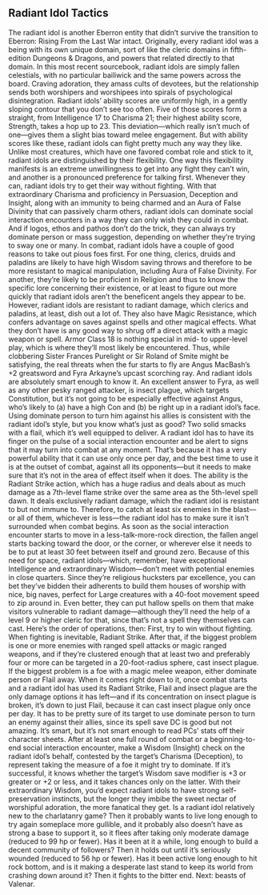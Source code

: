 ## Radiant Idol Tactics

The radiant idol is another Eberron entity that didn’t survive the transition to Eberron: Rising From the Last War intact. Originally, every radiant idol was a being with its own unique domain, sort of like the cleric domains in fifth-edition Dungeons & Dragons, and powers that related directly to that domain. In this most recent sourcebook, radiant idols are simply fallen celestials, with no particular bailiwick and the same powers across the board. Craving adoration, they amass cults of devotees, but the relationship sends both worshipers and worshipees into spirals of psychological disintegration.
Radiant idols’ ability scores are uniformly high, in a gently sloping contour that you don’t see too often. Five of those scores form a straight, from Intelligence 17 to Charisma 21; their highest ability score, Strength, takes a hop up to 23. This deviation—which really isn’t much of one—gives them a slight bias toward melee engagement. But with ability scores like these, radiant idols can fight pretty much any way they like. Unlike most creatures, which have one favored combat role and stick to it, radiant idols are distinguished by their flexibility.
One way this flexibility manifests is an extreme unwillingness to get into any fight they can’t win, and another is a pronounced preference for talking first. Whenever they can, radiant idols try to get their way without fighting. With that extraordinary Charisma and proficiency in Persuasion, Deception and Insight, along with an immunity to being charmed and an Aura of False Divinity that can passively charm others, radiant idols can dominate social interaction encounters in a way they can only wish they could in combat. And if logos, ethos and pathos don’t do the trick, they can always try dominate person or mass suggestion, depending on whether they’re trying to sway one or many.
In combat, radiant idols have a couple of good reasons to take out pious foes first. For one thing, clerics, druids and paladins are likely to have high Wisdom saving throws and therefore to be more resistant to magical manipulation, including Aura of False Divinity. For another, they’re likely to be proficient in Religion and thus to know the specific lore concerning their existence, or at least to figure out more quickly that radiant idols aren’t the beneficent angels they appear to be.
However, radiant idols are resistant to radiant damage, which clerics and paladins, at least, dish out a lot of. They also have Magic Resistance, which confers advantage on saves against spells and other magical effects. What they don’t have is any good way to shrug off a direct attack with a magic weapon or spell. Armor Class 18 is nothing special in mid- to upper-level play, which is where they’ll most likely be encountered. Thus, while clobbering Sister Frances Purelight or Sir Roland of Smite might be satisfying, the real threats when the fur starts to fly are Angus MacBash’s +2 greatsword and Fyra Arkayne’s upcast scorching ray. And radiant idols are absolutely smart enough to know it.
An excellent answer to Fyra, as well as any other pesky ranged attacker, is insect plague, which targets Constitution, but it’s not going to be especially effective against Angus, who’s likely to (a) have a high Con and (b) be right up in a radiant idol’s face. Using dominate person to turn him against his allies is consistent with the radiant idol’s style, but you know what’s just as good? Two solid smacks with a flail, which it’s well equipped to deliver.
A radiant idol has to have its finger on the pulse of a social interaction encounter and be alert to signs that it may turn into combat at any moment. That’s because it has a very powerful ability that it can use only once per day, and the best time to use it is at the outset of combat, against all its opponents—but it needs to make sure that it’s not in the area of effect itself when it does.
The ability is the Radiant Strike action, which has a huge radius and deals about as much damage as a 7th-level flame strike over the same area as the 5th-level spell dawn. It deals exclusively radiant damage, which the radiant idol is resistant to but not immune to. Therefore, to catch at least six enemies in the blast—or all of them, whichever is less—the radiant idol has to make sure it isn’t surrounded when combat begins. As soon as the social interaction encounter starts to move in a less-talk-more-rock direction, the fallen angel starts backing toward the door, or the corner, or wherever else it needs to be to put at least 30 feet between itself and ground zero.
Because of this need for space, radiant idols—which, remember, have exceptional Intelligence and extraordinary Wisdom—don’t meet with potential enemies in close quarters. Since they’re religious hucksters par excellence, you can bet they’ve bidden their adherents to build them houses of worship with nice, big naves, perfect for Large creatures with a 40-foot movement speed to zip around in. Even better, they can put hallow spells on them that make visitors vulnerable to radiant damage—although they’ll need the help of a level 9 or higher cleric for that, since that’s not a spell they themselves can cast.
Here’s the order of operations, then: First, try to win without fighting. When fighting is inevitable, Radiant Strike. After that, if the biggest problem is one or more enemies with ranged spell attacks or magic ranged weapons, and if they’re clustered enough that at least two and preferably four or more can be targeted in a 20-foot-radius sphere, cast insect plague. If the biggest problem is a foe with a magic melee weapon, either dominate person or Flail away.
When it comes right down to it, once combat starts and a radiant idol has used its Radiant Strike, Flail and insect plague are the only damage options it has left—and if its concentration on insect plague is broken, it’s down to just Flail, because it can cast insect plague only once per day. It has to be pretty sure of its target to use dominate person to turn an enemy against their allies, since its spell save DC is good but not amazing. It’s smart, but it’s not smart enough to read PCs’ stats off their character sheets. After at least one full round of combat or a beginning-to-end social interaction encounter, make a Wisdom (Insight) check on the radiant idol’s behalf, contested by the target’s Charisma (Deception), to represent taking the measure of a foe it might try to dominate. If it’s successful, it knows whether the target’s Wisdom save modifier is +3 or greater or +2 or less, and it takes chances only on the latter.
With their extraordinary Wisdom, you’d expect radiant idols to have strong self-preservation instincts, but the longer they imbibe the sweet nectar of worshipful adoration, the more fanatical they get. Is a radiant idol relatively new to the charlatanry game? Then it probably wants to live long enough to try again someplace more gullible, and it probably also doesn’t have as strong a base to support it, so it flees after taking only moderate damage (reduced to 99 hp or fewer). Has it been at it a while, long enough to build a decent community of followers? Then it holds out until it’s seriously wounded (reduced to 56 hp or fewer). Has it been active long enough to hit rock bottom, and is it making a desperate last stand to keep its world from crashing down around it? Then it fights to the bitter end.
Next: beasts of Valenar.
